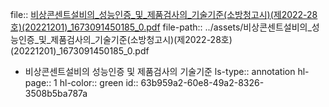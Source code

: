 file:: [비상콘센트설비의_성능인증_및_제품검사의_기술기준(소방청고시)(제2022-28호)(20221201)_1673091450185_0.pdf](../assets/비상콘센트설비의_성능인증_및_제품검사의_기술기준(소방청고시)(제2022-28호)(20221201)_1673091450185_0.pdf)
file-path:: ../assets/비상콘센트설비의_성능인증_및_제품검사의_기술기준(소방청고시)(제2022-28호)(20221201)_1673091450185_0.pdf

- 비상콘센트설비의 성능인증 및 제품검사의 기술기준
  ls-type:: annotation
  hl-page:: 1
  hl-color:: green
  id:: 63b959a2-60e8-49a2-8326-3508b5ba787a